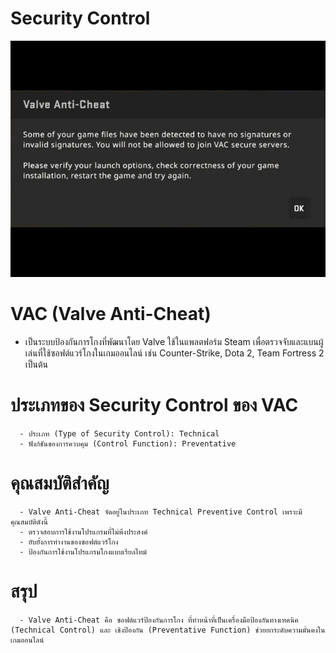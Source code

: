 # Security Control

![VAC](picture/VAC.jpg)

# VAC (Valve Anti-Cheat)
  - เป็นระบบป้องกันการโกงที่พัฒนาโดย Valve ใช้ในแพลตฟอร์ม Steam เพื่อตรวจจับและแบนผู้เล่นที่ใช้ซอฟต์แวร์โกงในเกมออนไลน์ เช่น Counter-Strike, Dota 2, Team Fortress 2 เป็นต้น

  # ประเภทของ Security Control ของ VAC
      - ประเภท (Type of Security Control): Technical
      - ฟังก์ชันของการควบคุม (Control Function): Preventative
  # คุณสมบัติสำคัญ
      - Valve Anti-Cheat จัดอยู่ในประเภท Technical Preventive Control เพราะมีคุณสมบัติดังนี้
      - ตรวจสอบการใช้งานโปรแกรมที่ไม่พึงประสงค์
      - ยับยั้งการทำงานของซอฟต์แวร์โกง
      - ป้องกันการใช้งานโปรแกรมโกงแบบเรียลไทม์
  # สรุป
      - Valve Anti-Cheat คือ ซอฟต์แวร์ป้องกันการโกง ที่ทำหน้าที่เป็นเครื่องมือป้องกันทางเทคนิค (Technical Control) และ เชิงป้องกัน (Preventative Function) ช่วยยกระดับความมั่นคงในเกมออนไลน์
